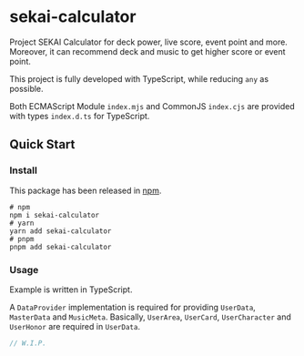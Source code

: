 # sekai-calculator
Project SEKAI Calculator for deck power, live score, event point and more.
Moreover, it can recommend deck and music to get higher score or event point.

This project is fully developed with TypeScript, while reducing `any` as possible. 

Both ECMAScript Module `index.mjs` and CommonJS `index.cjs` are provided with types `index.d.ts` for TypeScript.

## Quick Start
### Install
This package has been released in [npm](https://www.npmjs.com/package/sekai-calculator).
```shell
# npm
npm i sekai-calculator
# yarn
yarn add sekai-calculator
# pnpm
pnpm add sekai-calculator
```
### Usage
Example is written in TypeScript.

A `DataProvider` implementation is required for providing `UserData`, `MasterData` and `MusicMeta`.
Basically, `UserArea`, `UserCard`, `UserCharacter` and `UserHonor` are required in `UserData`.
```typescript
// W.I.P.
```
